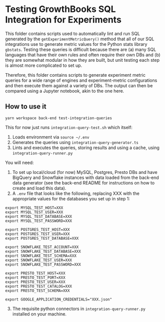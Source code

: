 # Testing GrowthBooks SQL Integration for Experiments

This folder contains scripts used to automatically lint and run SQL generated by the `getExperimentMetricQuery()` method that all of our SQL integrations use to generate metric values for the Python stats library `gbstats`. Testing these queries is difficult because there are (a) many SQL languages that have their own rules and often require their own DBs and (b) they are somewhat modular in how they are built, but unit testing each step is almost more complicated to set up.

Therefore, this folder contains scripts to generate experiment metric queries for a wide range of engines and experiment-metric configurations and then execute them against a variety of DBs. The output can then be compared using a Jupyter notebook, akin to the one here.

## How to use it

`yarn workspace back-end test-integration-queries`

This for now just runs `integration-query-test.sh` which itself:

1. Loads environment via `source ~/.env`
2. Generates the queries using `integration-query-generator.ts`
3. Lints and executes the queries, storing results and using a cache, using `integration-query-runner.py`

You will need:

1. To set up local/cloud (for now) MySQL, Postgres, Presto DBs and have BigQuery and Snowflake instances with data loaded from the back-end data generator (see the back-end README for instructions on how to create and load this data).
2. A `.env` file that looks like the following, replacing XXX with the appropriate values for the databases you set up in step 1:

```
export MYSQL_TEST_HOST=XXX
export MYSQL_TEST_USER=XXX
export MYSQL_TEST_DATABASE=XXX
export MYSQL_TEST_PASSWORD=XXX

export POSTGRES_TEST_HOST=XXX
export POSTGRES_TEST_USER=XXX
export POSTGRES_TEST_DATABASE=XXX

export SNOWFLAKE_TEST_ACCOUNT=XXX
export SNOWFLAKE_TEST_DATABASE=XXX
export SNOWFLAKE_TEST_SCHEMA=XXX
export SNOWFLAKE_TEST_USER=XXX
export SNOWFLAKE_TEST_PASSWORD=XXX

export PRESTO_TEST_HOST=XXX
export PRESTO_TEST_PORT=XXX
export PRESTO_TEST_USER=XXX
export PRESTO_TEST_CATALOG=XXX
export PRESTO_TEST_SCHEMA=XXX

export GOOGLE_APPLICATION_CREDENTIALS="XXX.json"
```

3. The requisite python connectors in `integration-query-runner.py` installed on your machine.
